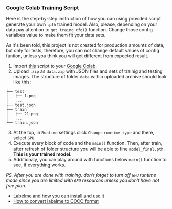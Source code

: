 ### Google Colab Training Script

Here is the step-by-step instruction of how you can using provided script generate your own `.pth` trained model. Also, please, depending on your data pay attention to `get_traing_cfg()` function. Change those config varialbes value to make them fit your data sets.

As it's been told, this project is not created for production amounts of data, but only for tests, therefore, you can not change default values of config funtion, unless you think you will get different from expected result.

1. Import [this](google-colab-training-script.ipynb) script to your [Google Colab](https://colab.research.google.com/).
2. Upload `.zip` as `data.zip` with JSON files and sets of trainig and testing images. The structure of folder `data` within uploaded archive should look like this:
```
├── test
│   ├── 1.png
│   ...
├── test.json
├── train
│   ├── 21.png
│   ...
└── train.json
```
3. At the top, in `Runtime` settings click `Change runtime type` and there, select `GPU`.
4. Execute every block of code and the `main()` function. Then, after train, after refresh of folder structure you will be able to fine `model_final.pth`. **This is your trained model.**
5. Additionaly, you can play around with functions below `main()` function to see, if everything works.

*PS. After you are done with training, don't fotget to turn off `GPU` runtime mode since you are limited with `GPU` resources unless you don't have not free plan.*

- [Labelme and how you can install and use it](https://github.com/wkentaro/labelme)
- [How to convert labelme to COCO format](https://github.com/fcakyon/labelme2coco)
